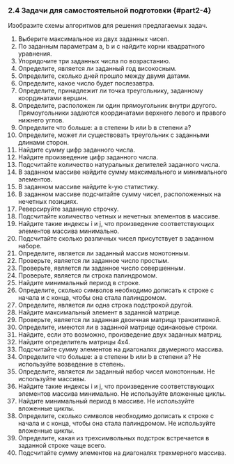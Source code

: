 ﻿### 2.4 Задачи для самостоятельной подготовки {#part2-4}

Изобразите схемы алгоритмов для решения предлагаемых задач.

1. Выберите максимальное из двух заданных чисел.
2. По заданным параметрам a, b и с найдите корни квадратного уравнения.
3. Упорядочите три заданных числа по возрастанию.
4. Определите, является ли заданный год високосным.
5. Определите, сколько дней прошло между двумя датами.
6. Определите, какое число будет послезавтра.
7. Определите, принадлежит ли точка треугольнику, заданному координатами вершин.
8. Определите, расположен ли один прямоугольник внутри другого. Прямоугольники задаются координатами верхнего левого и правого нижнего углов.
9. Определите что больше: а в степени b или b в степени а?
10. Определите, может ли существовать треугольник с заданными длинами сторон.
11. Найдите сумму цифр заданного числа.
12. Найдите произведение цифр заданного числа.
13. Подсчитайте количество натуральных делителей заданного числа.
14. В заданном массиве найдите сумму максимального и минимального элементов.
15. В заданном массиве найдите k-ую статистику.
16. В заданном массиве подсчитайте сумму чисел, расположенных на нечетных позициях.
17. Реверсируйте заданную строчку.
18. Подсчитайте количество четных и нечетных элементов в массиве.
19. Найдите такие индексы i и j, что произведение соответствующих элементов массива минимально.
20. Подсчитайте сколько различных чисел присутствует в заданном наборе.
21. Определите, является ли заданный массив монотонным.
22. Проверьте, является ли заданное число простым.
23. Проверьте, является ли заданное число совершенным.
24. Проверьте, является ли строка палиндромом.
25. Найдите минимальный период в строке. 
26. Определите, сколько символов необходимо дописать к строке с начала и с конца, чтобы она стала палиндромом.
27. Определите, является ли одна строка подстрокой другой.
28. Найдите максимальный элемент в заданной матрице.
29. Проверьте, является ли заданная двоичная матрица транзитивной. 
30. Определите, имеются ли в заданной матрице одинаковые строки.
31. Найдите, если это возможно, произведение двух заданных матриц.
32. Найдите определитель матрицы 4x4.
33. Подсчитайте сумму элементов на диагоналях двумерного массива.
34. Определите что больше: а в степени b или b в степени а? Не используйте возведение в степень.
35. Определите, является ли заданный набор чисел монотонным. Не используйте массивы.
36. Найдите такие индексы i и j, что произведение соответствующих элементов массива минимально. Не используйте вложенные циклы.
37. Найдите минимальный период в массиве. Не используйте вложенные циклы.
38. Определите, сколько символов необходимо дописать к строке с начала и с конца, чтобы она стала палиндромом. Не используйте вложенные циклы.
39. Определите, какая из трехсимвольных подстрок встречается в заданной строке чаще всего.
40. Подсчитайте сумму элементов на диагоналях трехмерного массива.
